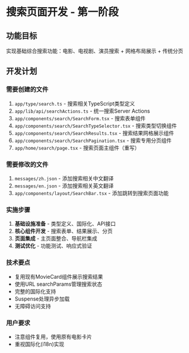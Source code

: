 # 搜索页面开发 - 第一阶段

## 功能目标
实现基础综合搜索功能：电影、电视剧、演员搜索 + 网格布局展示 + 传统分页

## 开发计划

### 需要创建的文件
1. `app/type/search.ts` - 搜索相关TypeScript类型定义
2. `app/lib/api/searchActions.ts` - 统一搜索Server Actions
3. `app/components/search/SearchForm.tsx` - 搜索表单组件
4. `app/components/search/SearchTypeSelector.tsx` - 搜索类型切换组件
5. `app/components/search/SearchResults.tsx` - 搜索结果网格展示组件
6. `app/components/search/SearchPagination.tsx` - 搜索专用分页组件
7. `app/home/search/page.tsx` - 搜索页面主组件（重写）

### 需要修改的文件
1. `messages/zh.json` - 添加搜索相关中文翻译
2. `messages/en.json` - 添加搜索相关英文翻译
3. `app/components/layout/SearchBar.tsx` - 添加跳转到搜索页面功能

### 实施步骤
1. **基础设施准备** - 类型定义、国际化、API接口
2. **核心组件开发** - 搜索表单、结果展示、分页
3. **页面集成** - 主页面整合、导航栏集成
4. **测试优化** - 功能测试、响应式验证

### 技术要点
- 复用现有MovieCard组件展示搜索结果
- 使用URL searchParams管理搜索状态
- 完整的国际化支持
- Suspense处理异步加载
- 无障碍访问支持

### 用户要求
- 注意组件复用，使用原有电影卡片
- 重视国际化(i18n)实现
